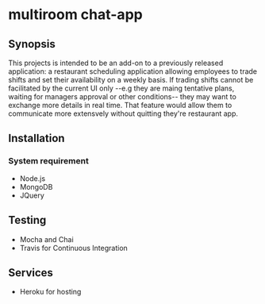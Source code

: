 # multiroom chat-app

## Synopsis

This projects is intended to be an add-on to a previously released application: a restaurant scheduling application allowing employees
to trade shifts and set their availability on a weekly basis. 
If trading shifts cannot be facilitated by the current UI only --e.g they are maing tentative plans, waiting for managers approval or other conditions-- they may want to exchange more details in real time. That feature would allow them to communicate more extensvely 
without quitting they're restaurant app.

## Installation

### System requirement

* Node.js
* MongoDB
* JQuery

## Testing

* Mocha and Chai
* Travis for Continuous Integration

## Services
* Heroku for hosting
